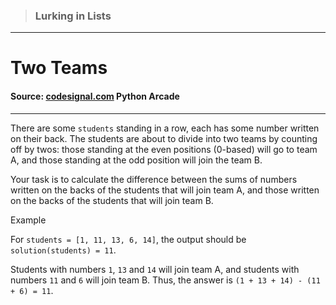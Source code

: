 > ### Lurking in Lists

---

# Two Teams

#### Source: [codesignal.com](https://codesignal.com/) Python Arcade

---

There are some `students` standing in a row, each has some number written on their back. The students are about to divide into two teams by counting off by twos: those standing at the even positions (0-based) will go to team A, and those standing at the odd position will join the team B.

Your task is to calculate the difference between the sums of numbers written on the backs of the students that will join team A, and those written on the backs of the students that will join team B.

Example

For `students = [1, 11, 13, 6, 14]`, the output should be
`solution(students) = 11`.

Students with numbers `1`, `13` and `14` will join team A, and students with numbers `11` and `6` will join team B. Thus, the answer is `(1 + 13 + 14) - (11 + 6) = 11`.
